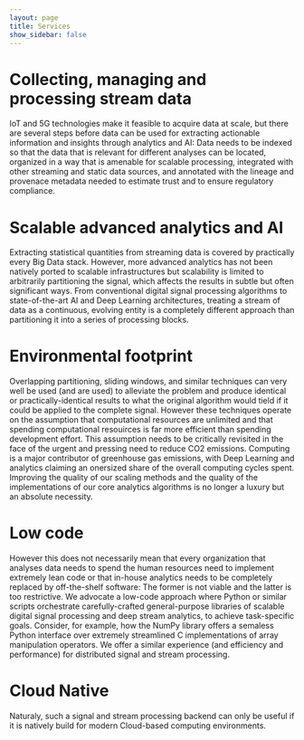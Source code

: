 ```yaml
---
layout: page
title: Services
show_sidebar: false
---
```


# Collecting, managing and processing stream data

IoT and 5G technologies make it feasible to acquire data at scale, but
there are several steps before data can be used for extracting
actionable information and insights through analytics and AI:
Data needs to be indexed so that the data that is relevant for
different analyses can be located, organized in a way that is amenable
for scalable processing, integrated with other streaming and static
data sources, and annotated with the lineage and provenace metadata
needed to estimate trust and to ensure regulatory compliance.


# Scalable advanced analytics and AI

Extracting statistical quantities from streaming data is covered by
practically every Big Data stack. However, more advanced analytics has
not been natively ported to scalable infrastructures but scalability
is limited to arbitrarily partitioning the signal, which affects the
results in subtle but often significant ways. From conventional
digital signal processing algorithms to state-of-the-art AI and Deep
Learning architectures, treating a stream of data as a continuous,
evolving entity is a completely different approach than partitioning
it into a series of processing blocks.


# Environmental footprint

Overlapping partitioning, sliding windows, and similar techniques can
very well be used (and are used) to alleviate the problem and produce
identical or practically-identical results to what the original
algorithm would tield if it could be applied to the complete signal.
However these techniques operate on the assumption that computational
resources are unlimited and that spending computational resouirces is
far more efficient than spending development effort. This assumption
needs to be critically revisited in the face of the urgent and
pressing need to reduce CO2 emissions. Computing is a major
contributor of greenhouse gas emissions, with Deep Learning and
analytics claiming an onersized share of the overall computing cycles
spent. Improving the quality of our scaling methods and the quality of
the implementations of our core analytics algorithms is no longer a
luxury but an absolute necessity.


# Low code

However this does not necessarily mean that every organization that
analyses data needs to spend the human resources need to implement
extremely lean code or that in-house analytics needs to be completely
replaced by off-the-shelf software: The former is not viable and the
latter is too restrictive. We advocate a low-code approach where
Python or similar scripts orchestrate carefully-crafted
general-purpose libraries of scalable digital signal processing and
deep stream analytics, to achieve task-specific goals. Consider, for
example, how the NumPy library offers a semaless Python interface over
extremely streamlined C implementations of array manipulation
operators. We offer a similar experience (and efficiency and
performance) for distributed signal and stream processing.


# Cloud Native

Naturaly, such a signal and stream processing backend can only be
useful if it is natively build for modern Cloud-based computing
environments.

